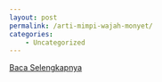 ```yaml
---
layout: post
permalink: /arti-mimpi-wajah-monyet/
categories:
    - Uncategorized
---
```


[Baca Selengkapnya](/10)